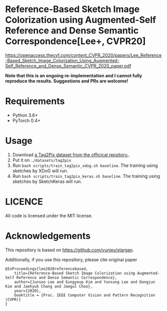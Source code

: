 # Reference-Based Sketch Image Colorization using Augmented-Self Reference and Dense Semantic Correspondence[Lee+, CVPR20]
https://openaccess.thecvf.com/content_CVPR_2020/papers/Lee_Reference-Based_Sketch_Image_Colorization_Using_Augmented-Self_Reference_and_Dense_Semantic_CVPR_2020_paper.pdf

**Note that this is an ongoing re-implementation and I cannot fully reproduce the results. Suggestions and PRs are welcome!**

# Requirements
+ Python 3.6+
+ PyTorch 0.4+

# Usage
1. Download [a Tag2Pix dataset from the officical repsitory.](https://github.com/blandocs/Tag2Pix).
2. Put it on `./datasets/tag2pix`
3. Run `bash scripts/train_tag2pix_xdog.sh baseline`. The training using sketches by XDoG will run.
4. Run `bash scripts/train_tag2pix_keras.sh baseline`. The training using sketches by SketchKeras will run.


# LICENCE
All code is licensed under the MIT license.

# Acknowledgements
This repository is based on https://github.com/yunjey/stargan.

Additionally, if you use this repository, please cite original paper
```
@InProceedings{lee2020referencebased,
    title={Reference-Based Sketch Image Colorization using Augmented-Self Reference and Dense Semantic Correspondence},
    author={Junsoo Lee and Eungyeup Kim and Yunsung Lee and Dongjun Kim and Jaehyuk Chang and Jaegul Choo},
    year={2020},
    booktitle = {Proc. IEEE Computer Vision and Pattern Recognition (CVPR)}
}
```